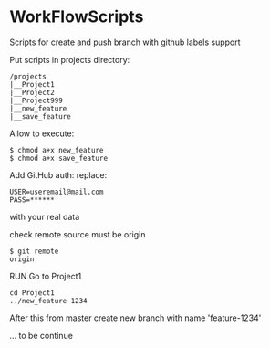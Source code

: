 # WorkFlowScripts
Scripts for create and push branch with github labels support

Put scripts in projects directory:
```
/projects
|__Project1
|__Project2
|__Project999
|__new_feature
|__save_feature
```

Allow to execute:
```
$ chmod a+x new_feature
$ chmod a+x save_feature
```
Add GitHub auth:
replace:
```
USER=useremail@mail.com
PASS=******
```
with your real data

check remote source must be origin
```
$ git remote 
origin
```
RUN
Go to Project1
```
cd Project1
../new_feature 1234
```
After this from master create new branch with name 'feature-1234'

... to be continue
